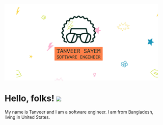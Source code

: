 <div style='width: 100%; margin: 0 auto;'><img src="./assets/gitHub.png" width="500px"></div>

# Hello, folks! <img src="https://raw.githubusercontent.com/MartinHeinz/MartinHeinz/master/wave.gif" width="30px">
My name is Tanveer and I am a software engineer. I am from Bangladesh, living in United States. <br>


